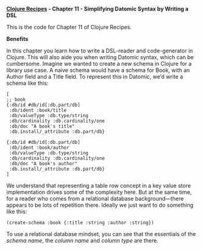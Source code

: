 **[Clojure Recipes](https://github.com/juliangamble/clojure-recipes) - Chapter 11 - Simplifying Datomic Syntax by Writing a DSL**

This is the code for Chapter 11 of Clojure Recipes. 

**Benefits**

In this chapter you learn how to write a DSL-reader and code-generator in Clojure. This will also aide you when writing Datomic syntax, which can be cumbersome. Imagine we wanted to create a new schema in Clojure for a library use case. A naive schema would have a schema for Book, with an Author field and a Title field. To represent this in Datomic, we’d write a schema like this:

    [
    ;; book
    {:db/id #db/id[:db.part/db] 
     :db/ident :book/title
     :db/valueType :db.type/string 
     :db/cardinality :db.cardinality/one 
     :db/doc "A book's title" 
     :db.install/_attribute :db.part/db}
    
    {:db/id #db/id[:db.part/db] 
     :db/ident :book/author 
     :db/valueType :db.type/string 
     :db/cardinality :db.cardinality/one 
     :db/doc "A book's author" 
     :db.install/_attribute :db.part/db}
    ]

We understand that representing a table row concept in a key value store implementation drives some of the complexity here. But at the same time, for a reader who comes from a relational database background—there appears to be lots of repetition there.
Ideally we just want to do something like this:

`(create-schema :book {:title :string :author :string})`

To use a relational database mindset, you can see that the essentials of the *schema name*, the *column name* and *column type* are there.

